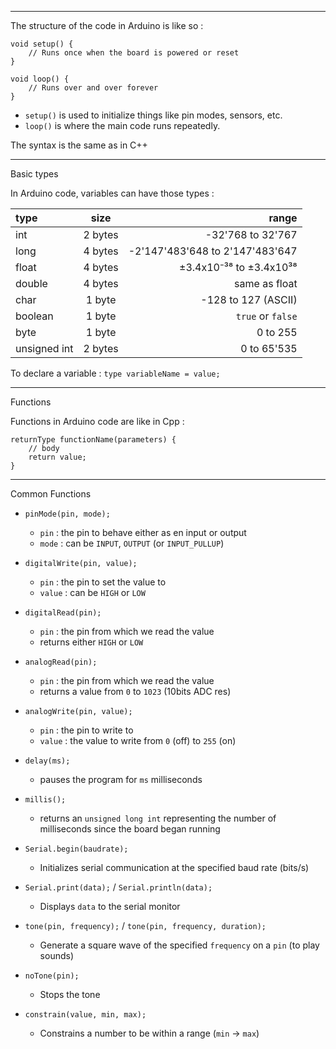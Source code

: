 ----------------------------------------------------------------
The structure of the code in Arduino is like so :
```
void setup() {
	// Runs once when the board is powered or reset
}

void loop() {
	// Runs over and over forever
}
```

- `setup()` is used to initialize things like pin modes, sensors, etc.
-   `loop()` is where the main code runs repeatedly.

The syntax is the same as in C++


----------------------------------------------------------------
Basic types

In Arduino code, variables can have those types :

| type         | size    | range                           |
| :----------- | :-----: | ------------------------------: |
| int          | 2 bytes | -32'768 to 32'767               |
| long         | 4 bytes | -2'147'483'648 to 2'147'483'647 |
| float        | 4 bytes | ±3.4x10⁻³⁸ to ±3.4x10³⁸         |
| double       | 4 bytes | same as float                   |
| char         | 1 byte  | -128 to 127 (ASCII)             |
| boolean      | 1 byte  | `true` or `false`               |
| byte         | 1 byte  | 0 to 255                        |
| unsigned int | 2 bytes | 0 to 65'535                     |

To declare a variable : `type variableName = value;`


----------------------------------------------------------------
Functions

Functions in Arduino code are like in Cpp :
```
returnType functionName(parameters) {
	// body
	return value;
}
```


----------------------------------------------------------------
Common Functions

- `pinMode(pin, mode);` 
	- `pin` :  the pin to behave either as en input or output
	- `mode` :  can be `INPUT`, `OUTPUT`  (or `INPUT_PULLUP`)

- `digitalWrite(pin, value);` 
	- `pin` :  the pin to set the value to 
	- `value` :  can be `HIGH` or `LOW` 

- `digitalRead(pin);` 
	- `pin` : the pin from which we read the value
	- returns either `HIGH` or `LOW` 

- `analogRead(pin);` 
	- `pin` : the pin from which we read the value
	- returns a value from `0` to `1023` (10bits ADC res)

- `analogWrite(pin, value);` 
	- `pin` : the pin to write to 
	- `value` : the value to write from `0` (off) to `255` (on)

- `delay(ms);` 
	- pauses the program for `ms` milliseconds

- `millis();` 
	- returns an `unsigned long int` representing the number of milliseconds since the board began running

- `Serial.begin(baudrate);` 
	- Initializes serial communication at the specified baud rate (bits/s)

- `Serial.print(data);` / `Serial.println(data);`
	- Displays `data` to the serial monitor

- `tone(pin, frequency);` / `tone(pin, frequency, duration);`
	- Generate a square wave of the specified `frequency` on a `pin` (to play sounds)

- `noTone(pin);`
	- Stops the tone

- `constrain(value, min, max);` 
	- Constrains a number to be within a range (`min` → `max`)
